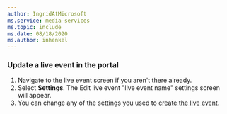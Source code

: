 ```yaml
---
author: IngridAtMicrosoft
ms.service: media-services 
ms.topic: include
ms.date: 08/18/2020
ms.author: inhenkel
---
```


### Update a live event in the portal

1. Navigate to the live event screen if you aren't there already.
1. Select **Settings**. The Edit live event "live event name" settings screen will appear.
1. You can change any of the settings you used to [create the live event](./live-event-create-how-to.md).
